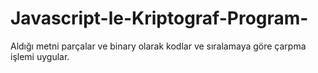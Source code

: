 # Javascript-le-Kriptograf-Program-
Aldığı metni parçalar ve binary olarak kodlar ve sıralamaya göre çarpma işlemi uygular.
